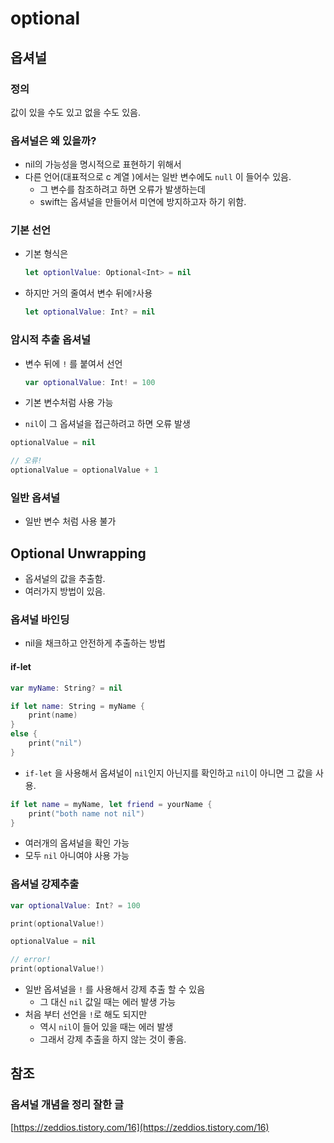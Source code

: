 # optional

## 옵셔널

### 정의

값이 있을 수도 있고 없을 수도 있음.

### 옵셔널은 왜 있을까?

* nil의 가능성을 명시적으로 표현하기 위해서
* 다른 언어\(대표적으로 c 계열 \)에서는 일반 변수에도 `null` 이 들어수 있음.
  * 그 변수를 참조하려고 하면 오류가 발생하는데
  * swift는 옵셔널을 만들어서 미연에 방지하고자 하기 위함.

### 기본 선언

* 기본 형식은

  ```swift
  let optionlValue: Optional<Int> = nil
  ```

* 하지만 거의 줄여서 변수 뒤에`?`사용

  ```swift
  let optionalValue: Int? = nil
  ```

### 암시적 추출 옵셔널

* 변수 뒤에 `!` 를 붙여서 선언

  ```swift
  var optionalValue: Int! = 100
  ```

* 기본 변수처럼 사용 가능
* `nil`이 그 옵셔널을 접근하려고 하면 오류 발생

```swift
optionalValue = nil

// 오류!
optionalValue = optionalValue + 1
```

### 일반 옵셔널

* 일반 변수 처럼 사용 불가

## Optional Unwrapping

* 옵셔널의 값을 추출함.
* 여러가지 방법이 있음.

### 옵셔널 바인딩

* nil을 채크하고 안전하게 추출하는 방법

#### if-let

```swift
var myName: String? = nil

if let name: String = myName {
    print(name)
}
else {
    print("nil")
}
```

* `if-let` 을 사용해서 옵셔널이 `nil`인지 아닌지를 확인하고 `nil`이 아니면 그 값을 사용.

```swift
if let name = myName, let friend = yourName {
    print("both name not nil")
}
```

* 여러개의 옵셔널을 확인 가능
* 모두 `nil` 아니여야 사용 가능

### 옵셔널 강제추출

```swift
var optionalValue: Int? = 100

print(optionalValue!)

optionalValue = nil

// error!
print(optionalValue!)
```

* 일반 옵셔널을 `!` 를 사용해서 강제 추출 할 수 있음
  * 그 대신 `nil` 값일 때는 에러 발생 가능
* 처음 부터 선언을 `!`로 해도 되지만
  * 역시 `nil`이 들어 있을 때는 에러 발생
  * 그래서 강제 추출을 하지 않는 것이 좋음.

## 참조

### 옵셔널 개념을 정리 잘한 글

[https://zeddios.tistory.com/16](https://zeddios.tistory.com/16)

